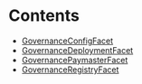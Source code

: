 

# Contents
- [GovernanceConfigFacet](GovernanceConfigFacet.sol/contract.GovernanceConfigFacet.md)
- [GovernanceDeploymentFacet](GovernanceDeploymentFacet.sol/contract.GovernanceDeploymentFacet.md)
- [GovernancePaymasterFacet](GovernancePaymasterFacet.sol/contract.GovernancePaymasterFacet.md)
- [GovernanceRegistryFacet](GovernanceRegistryFacet.sol/contract.GovernanceRegistryFacet.md)
